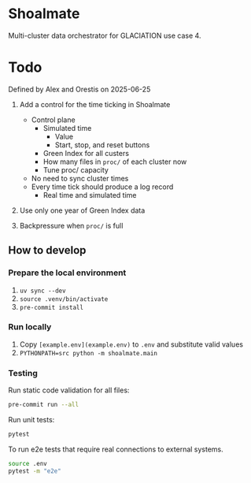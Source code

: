 # Shoalmate

Multi-cluster data orchestrator for GLACIATION use case 4.

# Todo
Defined by Alex and Orestis  on 2025-06-25
1. Add a control for the time ticking in Shoalmate
   - Control plane
     - Simulated time
       - Value
       - Start, stop, and reset buttons
     - Green Index for all custers
     - How many files in `proc/` of each cluster now
     - Tune proc/ capacity
   - No need to sync cluster times
   - Every time tick should produce a log record
     - Real time and simulated time

2. Use only one year of Green Index data
3. Backpressure when `proc/` is full


## How to develop

### Prepare the local environment

1. `uv sync --dev`
2. `source .venv/bin/activate`
3. `pre-commit install`

### Run locally

1. Copy `[example.env](example.env)` to `.env` and substitute valid values
2. `PYTHONPATH=src python -m shoalmate.main`


### Testing

Run static code validation for all files:
```bash
pre-commit run --all
```

Run unit tests:
```bash
pytest
```

To run e2e tests that require real connections to external systems.
```bash
source .env
pytest -m "e2e"
```
